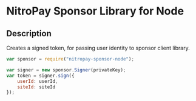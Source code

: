 # NitroPay Sponsor Library for Node

## Description

Creates a signed token, for passing user identity to sponsor client library.

```js
var sponsor = require("nitropay-sponsor-node");

var signer = new sponsor.Signer(privateKey);
var token = signer.sign({
    userId: userId,
    siteId: siteId
});
```
